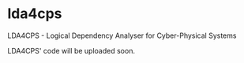 # lda4cps
LDA4CPS - Logical Dependency Analyser for Cyber-Physical Systems

LDA4CPS' code will be uploaded soon. 

